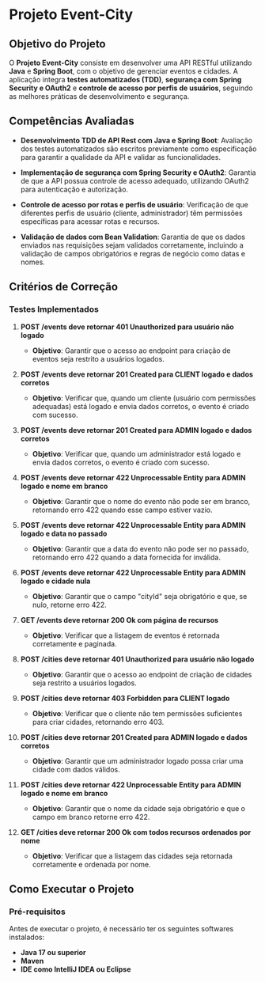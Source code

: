 # Projeto Event-City

## Objetivo do Projeto

O **Projeto Event-City** consiste em desenvolver uma API RESTful utilizando **Java** e **Spring Boot**, com o objetivo de gerenciar eventos e cidades. A aplicação integra **testes automatizados (TDD)**, **segurança com Spring Security e OAuth2** e **controle de acesso por perfis de usuários**, seguindo as melhores práticas de desenvolvimento e segurança.

## Competências Avaliadas

- **Desenvolvimento TDD de API Rest com Java e Spring Boot**: Avaliação dos testes automatizados são escritos previamente como especificação para garantir a qualidade da API e validar as funcionalidades.

- **Implementação de segurança com Spring Security e OAuth2**: Garantia de que a API possua controle de acesso adequado, utilizando OAuth2 para autenticação e autorização.

- **Controle de acesso por rotas e perfis de usuário**: Verificação de que diferentes perfis de usuário (cliente, administrador) têm permissões específicas para acessar rotas e recursos.

- **Validação de dados com Bean Validation**: Garantia de que os dados enviados nas requisições sejam validados corretamente, incluindo a validação de campos obrigatórios e regras de negócio como datas e nomes.
  
## Critérios de Correção

### Testes Implementados

1. **POST /events deve retornar 401 Unauthorized para usuário não logado**
   - **Objetivo**: Garantir que o acesso ao endpoint para criação de eventos seja restrito a usuários logados.

2. **POST /events deve retornar 201 Created para CLIENT logado e dados corretos**
   - **Objetivo**: Verificar que, quando um cliente (usuário com permissões adequadas) está logado e envia dados corretos, o evento é criado com sucesso.

3. **POST /events deve retornar 201 Created para ADMIN logado e dados corretos**
   - **Objetivo**: Verificar que, quando um administrador está logado e envia dados corretos, o evento é criado com sucesso.

4. **POST /events deve retornar 422 Unprocessable Entity para ADMIN logado e nome em branco**
   - **Objetivo**: Garantir que o nome do evento não pode ser em branco, retornando erro 422 quando esse campo estiver vazio.

5. **POST /events deve retornar 422 Unprocessable Entity para ADMIN logado e data no passado**
   - **Objetivo**: Garantir que a data do evento não pode ser no passado, retornando erro 422 quando a data fornecida for inválida.

6. **POST /events deve retornar 422 Unprocessable Entity para ADMIN logado e cidade nula**
   - **Objetivo**: Garantir que o campo "cityId" seja obrigatório e que, se nulo, retorne erro 422.

7. **GET /events deve retornar 200 Ok com página de recursos**
   - **Objetivo**: Verificar que a listagem de eventos é retornada corretamente e paginada.

8. **POST /cities deve retornar 401 Unauthorized para usuário não logado**
   - **Objetivo**: Garantir que o acesso ao endpoint de criação de cidades seja restrito a usuários logados.

9. **POST /cities deve retornar 403 Forbidden para CLIENT logado**
   - **Objetivo**: Verificar que o cliente não tem permissões suficientes para criar cidades, retornando erro 403.

10. **POST /cities deve retornar 201 Created para ADMIN logado e dados corretos**
    - **Objetivo**: Garantir que um administrador logado possa criar uma cidade com dados válidos.

11. **POST /cities deve retornar 422 Unprocessable Entity para ADMIN logado e nome em branco**
    - **Objetivo**: Garantir que o nome da cidade seja obrigatório e que o campo em branco retorne erro 422.

12. **GET /cities deve retornar 200 Ok com todos recursos ordenados por nome**
    - **Objetivo**: Verificar que a listagem das cidades seja retornada corretamente e ordenada por nome.

## Como Executar o Projeto

### Pré-requisitos

Antes de executar o projeto, é necessário ter os seguintes softwares instalados:

- **Java 17 ou superior**
- **Maven**
- **IDE como IntelliJ IDEA ou Eclipse**
